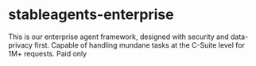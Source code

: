 # stableagents-enterprise
This is our enterprise agent framework, designed with security and data-privacy first. Capable of handling mundane tasks at the C-Suite level for 1M+ requests. Paid only
